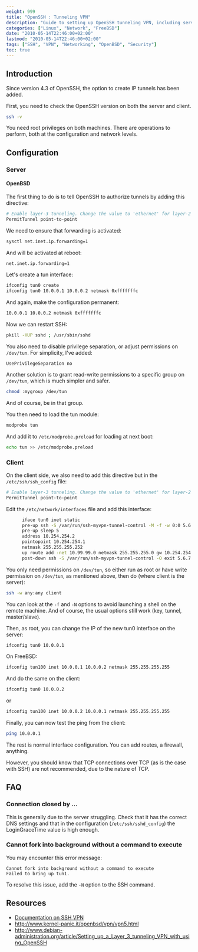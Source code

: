 ```yaml
---
weight: 999
title: "OpenSSH : Tunneling VPN"
description: "Guide to setting up OpenSSH tunneling VPN, including server and client configuration for creating secure VPN connections."
categories: ["Linux", "Network", "FreeBSD"]
date: "2010-05-14T22:46:00+02:00"
lastmod: "2010-05-14T22:46:00+02:00"
tags: ["SSH", "VPN", "Networking", "OpenBSD", "Security"]
toc: true
---
```


## Introduction

Since version 4.3 of OpenSSH, the option to create IP tunnels has been added.

First, you need to check the OpenSSH version on both the server and client.

```bash
ssh -v
```

You need root privileges on both machines. There are operations to perform, both at the configuration and network levels.

## Configuration

### Server

#### OpenBSD

The first thing to do is to tell OpenSSH to authorize tunnels by adding this directive:

```bash
# Enable layer-3 tunneling. Change the value to 'ethernet' for layer-2 tunneling
PermitTunnel point-to-point
```

We need to ensure that forwarding is activated:

```bash
sysctl net.inet.ip.forwarding=1
```

And will be activated at reboot:

```bash
net.inet.ip.forwarding=1
```

Let's create a tun interface:

```bash
ifconfig tun0 create
ifconfig tun0 10.0.0.1 10.0.0.2 netmask 0xfffffffc
```

And again, make the configuration permanent:

```bash
10.0.0.1 10.0.0.2 netmask 0xfffffffc
```

Now we can restart SSH:

```bash
pkill -HUP sshd ; /usr/sbin/sshd
```

You also need to disable privilege separation, or adjust permissions on `/dev/tun`. For simplicity, I've added:

```
UsePrivilegeSeparation no
```

Another solution is to grant read-write permissions to a specific group on `/dev/tun`, which is much simpler and safer.

```bash
chmod :mygroup /dev/tun
```

And of course, be in that group.

You then need to load the tun module:

```bash
modprobe tun
```

And add it to `/etc/modprobe.preload` for loading at next boot:

```bash
echo tun >> /etc/modprobe.preload
```

### Client

On the client side, we also need to add this directive but in the `/etc/ssh/ssh_config` file:

```bash
# Enable layer-3 tunneling. Change the value to 'ethernet' for layer-2 tunneling
PermitTunnel point-to-point
```

Edit the `/etc/network/interfaces` file and add this interface:

```bash
      iface tun0 inet static
      pre-up ssh -S /var/run/ssh-myvpn-tunnel-control -M -f -w 0:0 5.6.7.8 true
      pre-up sleep 5
      address 10.254.254.2
      pointopoint 10.254.254.1
      netmask 255.255.255.252
      up route add -net 10.99.99.0 netmask 255.255.255.0 gw 10.254.254.1 tun0
      post-down ssh -S /var/run/ssh-myvpn-tunnel-control -O exit 5.6.7.8
```

You only need permissions on `/dev/tun`, so either run as root or have write permission on `/dev/tun`, as mentioned above, then do (where client is the server):

```bash
ssh -w any:any client
```

You can look at the `-f` and `-N` options to avoid launching a shell on the remote machine. And of course, the usual options still work (key, tunnel, master/slave).

Then, as root, you can change the IP of the new tun0 interface on the server:

```bash
ifconfig tun0 10.0.0.1
```

On FreeBSD:

```bash
ifconfig tun100 inet 10.0.0.1 10.0.0.2 netmask 255.255.255.255
```

And do the same on the client:

```bash
ifconfig tun0 10.0.0.2
```

or

```bash
ifconfig tun100 inet 10.0.0.2 10.0.0.1 netmask 255.255.255.255
```

Finally, you can now test the ping from the client:

```bash
ping 10.0.0.1
```

The rest is normal interface configuration. You can add routes, a firewall, anything.

However, you should know that TCP connections over TCP (as is the case with SSH) are not recommended, due to the nature of TCP.

## FAQ

### Connection closed by ...

This is generally due to the server struggling. Check that it has the correct DNS settings and that in the configuration (`/etc/ssh/sshd_config`) the LoginGraceTime value is high enough.

### Cannot fork into background without a command to execute

You may encounter this error message:

```
Cannot fork into background without a command to execute
Failed to bring up tun1.
```

To resolve this issue, add the `-N` option to the SSH command.

## Resources
- [Documentation on SSH VPN](/pdf/tunnelling_vpn_ssh.pdf)
- http://www.kernel-panic.it/openbsd/vpn/vpn5.html
- http://www.debian-administration.org/article/Setting_up_a_Layer_3_tunneling_VPN_with_using_OpenSSH
